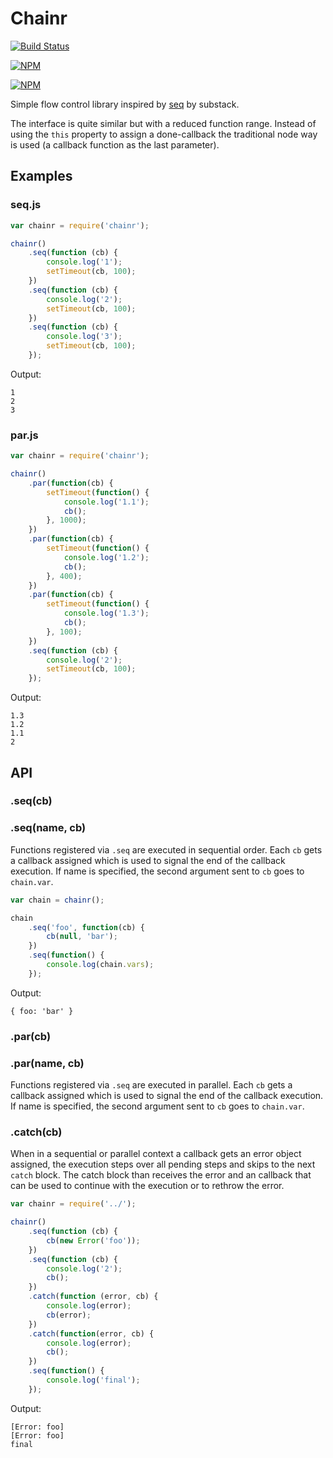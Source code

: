 # Chainr

[![Build Status](https://travis-ci.org/zaphod1984/chainr.png)](https://travis-ci.org/zaphod1984/chainr)

[![NPM](https://nodei.co/npm/chainr.png)](https://nodei.co/npm/chainr/)

[![NPM](https://nodei.co/npm-dl/chainr.png?months=3)](https://nodei.co/npm/chainr/)

Simple flow control library inspired by [seq](https://npmjs.org/package/seq) by substack.

The interface is quite similar but with a reduced function range.
Instead of using the `this` property to assign a done-callback the traditional node way is used (a callback function as the last parameter).

## Examples

### seq.js
```javascript
var chainr = require('chainr');

chainr()
    .seq(function (cb) {
        console.log('1');
        setTimeout(cb, 100);
    })
    .seq(function (cb) {
        console.log('2');
        setTimeout(cb, 100);
    })
    .seq(function (cb) {
        console.log('3');
        setTimeout(cb, 100);
    });
```
Output:
```
1
2
3
```

### par.js
```javascript
var chainr = require('chainr');

chainr()
    .par(function(cb) {
        setTimeout(function() {
            console.log('1.1');
            cb();
        }, 1000);
    })
    .par(function(cb) {
        setTimeout(function() {
            console.log('1.2');
            cb();
        }, 400);
    })
    .par(function(cb) {
        setTimeout(function() {
            console.log('1.3');
            cb();
        }, 100);
    })
    .seq(function (cb) {
        console.log('2');
        setTimeout(cb, 100);
    });
```
Output:
```
1.3
1.2
1.1
2
```

## API

### .seq(cb)
### .seq(name, cb)
Functions registered via `.seq` are executed in sequential order.
Each `cb` gets a callback assigned which is used to signal the end of the callback execution.
If name is specified, the second argument sent to `cb` goes to `chain.var`.

```javascript
var chain = chainr();

chain
    .seq('foo', function(cb) {
        cb(null, 'bar');
    })
    .seq(function() {
        console.log(chain.vars);
    });
```
Output:
```
{ foo: 'bar' }
```

### .par(cb)
### .par(name, cb)
Functions registered via `.seq` are executed in parallel.
Each `cb` gets a callback assigned which is used to signal the end of the callback execution.
If name is specified, the second argument sent to `cb` goes to `chain.var`.

### .catch(cb)
When in a sequential or parallel context a callback gets an error object assigned, the execution steps over all pending steps and skips to the next `catch` block.
The catch block than receives the error and an callback that can be used to continue with the execution or to rethrow the error.

```javascript
var chainr = require('../');

chainr()
    .seq(function (cb) {
        cb(new Error('foo'));
    })
    .seq(function (cb) {
        console.log('2');
        cb();
    })
    .catch(function (error, cb) {
        console.log(error);
        cb(error);
    })
    .catch(function(error, cb) {
        console.log(error);
        cb();
    })
    .seq(function() {
        console.log('final');
    });
```
Output:
```
[Error: foo]
[Error: foo]
final
```